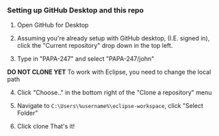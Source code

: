 ### Setting up GitHub Desktop and this repo

1) Open GitHub for Desktop
2) Assuming you're already setup with GitHub desktop, (I.E. signed in), click the "Current repository" drop down in the top left.



3) Type in "PAPA-247" and select "PAPA-247/john"



**DO NOT CLONE YET** To work with Eclipse, you need to change the local path

4) Click "Choose.." in the bottom right of the "Clone a repository" menu

5) Navigate to `C:\Users\%username%\eclipse-workspace`, click "Select Folder"

6) Click clone
That's it!